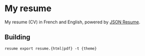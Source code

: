 # My resume

My resume (CV) in French and English, powered by [JSON Resume](https://jsonresume.org/).

## Building

`resume export resume.{html|pdf} -t {theme}`
